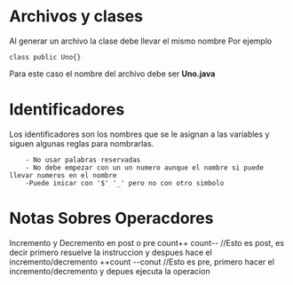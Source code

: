 # Archivos y clases
Al generar un archivo la clase debe llevar el mismo nombre 
Por ejemplo 
~~~
class public Uno{}
~~~        
Para este caso el nombre del archivo debe ser **Uno.java**

# Identificadores
Los identificadores son los nombres que se le asignan a las variables y siguen algunas reglas para nombrarlas.
        
        - No usar palabras reservadas
        - No debe empezar con un un numero aunque el nombre si puede llevar numeros en el nombre
        -Puede inicar con '$' '_' pero no con otro simbolo
 # Notas Sobres Operacdores

Incremento y Decremento en post o pre
        count++ count-- //Esto es post, es decir primero resuelve la instruccion y despues hace el incremento/decremento
        ++count --conut //Esto es pre, primero hacer el incremento/decremento y depues ejecuta la operacion 
